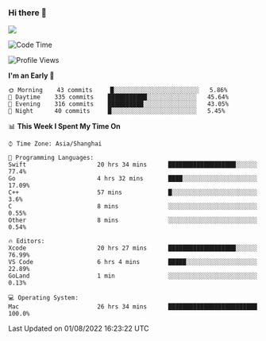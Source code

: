 ### Hi there 👋

<!--
**JJAYCHEN1e/jjaychen1e** is a ✨ _special_ ✨ repository because its `README.md` (this file) appears on your GitHub profile.

Here are some ideas to get you started:

- 🔭 I’m currently working on ...
- 🌱 I’m currently learning ...
- 👯 I’m looking to collaborate on ...
- 🤔 I’m looking for help with ...
- 💬 Ask me about ...
- 📫 How to reach me: ...
- 😄 Pronouns: ...
- ⚡ Fun fact: ...
-->

[![](https://github-readme-stats.vercel.app/api?username=jjaychen1e&show_icons=true)](https://github.com/jjaychen1e/github-readme-stats?count_private=true)

<!--START_SECTION:waka-->
![Code Time](http://img.shields.io/badge/Code%20Time-0%20secs-blue)

![Profile Views](http://img.shields.io/badge/Profile%20Views-1-blue)

**I'm an Early 🐤** 

```text
🌞 Morning    43 commits     █░░░░░░░░░░░░░░░░░░░░░░░░   5.86% 
🌆 Daytime    335 commits    ███████████░░░░░░░░░░░░░░   45.64% 
🌃 Evening    316 commits    ██████████░░░░░░░░░░░░░░░   43.05% 
🌙 Night      40 commits     █░░░░░░░░░░░░░░░░░░░░░░░░   5.45%

```


📊 **This Week I Spent My Time On** 

```text
⌚︎ Time Zone: Asia/Shanghai

💬 Programming Languages: 
Swift                    20 hrs 34 mins      ███████████████████░░░░░░   77.4% 
Go                       4 hrs 32 mins       ████░░░░░░░░░░░░░░░░░░░░░   17.09% 
C++                      57 mins             █░░░░░░░░░░░░░░░░░░░░░░░░   3.6% 
C                        8 mins              ░░░░░░░░░░░░░░░░░░░░░░░░░   0.55% 
Other                    8 mins              ░░░░░░░░░░░░░░░░░░░░░░░░░   0.54%

🔥 Editors: 
Xcode                    20 hrs 27 mins      ███████████████████░░░░░░   76.99% 
VS Code                  6 hrs 4 mins        █████░░░░░░░░░░░░░░░░░░░░   22.89% 
GoLand                   1 min               ░░░░░░░░░░░░░░░░░░░░░░░░░   0.13%

💻 Operating System: 
Mac                      26 hrs 34 mins      █████████████████████████   100.0%

```


 Last Updated on 01/08/2022 16:23:22 UTC
<!--END_SECTION:waka-->
